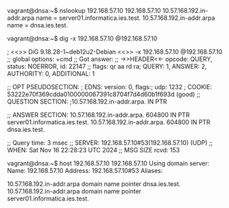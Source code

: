vagrant@dnsa:~$ nslookup 192.168.57.10 192.168.57.10
10.57.168.192.in-addr.arpa      name = server01.informatica.ies.test.
10.57.168.192.in-addr.arpa      name = dnsa.ies.test.

vagrant@dnsa:~$ dig -x 192.168.57.10 @192.168.57.10

; <<>> DiG 9.18.28-1~deb12u2-Debian <<>> -x 192.168.57.10 @192.168.57.10
;; global options: +cmd
;; Got answer:
;; ->>HEADER<<- opcode: QUERY, status: NOERROR, id: 22147
;; flags: qr aa rd ra; QUERY: 1, ANSWER: 2, AUTHORITY: 0, ADDITIONAL: 1

;; OPT PSEUDOSECTION:
; EDNS: version: 0, flags:; udp: 1232
; COOKIE: 53222e70f369cdda0100000067391c8704f7d4d60b1f693d (good)
;; QUESTION SECTION:
;10.57.168.192.in-addr.arpa.    IN      PTR

;; ANSWER SECTION:
10.57.168.192.in-addr.arpa. 604800 IN   PTR     server01.informatica.ies.test.
10.57.168.192.in-addr.arpa. 604800 IN   PTR     dnsa.ies.test.

;; Query time: 3 msec
;; SERVER: 192.168.57.10#53(192.168.57.10) (UDP)
;; WHEN: Sat Nov 16 22:28:23 UTC 2024
;; MSG SIZE  rcvd: 153

vagrant@dnsa:~$ host 192.168.57.10 192.168.57.10
Using domain server:
Name: 192.168.57.10
Address: 192.168.57.10#53
Aliases:

10.57.168.192.in-addr.arpa domain name pointer dnsa.ies.test.
10.57.168.192.in-addr.arpa domain name pointer server01.informatica.ies.test.